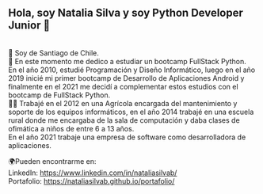 ## Hola, soy Natalia Silva y soy Python Developer Junior 👋
<br>
📌 Soy de Santiago de Chile.<br>
📖 En este momento me dedico a estudiar un bootcamp FullStack Python.<br>
En el año 2010, estudié Programación y Diseño Informático, luego en el año 2019 inicié mi primer bootcamp de Desarrollo de Aplicaciones Android 
y finalmente en el 2021 me decidí a complementar estos estudios con el bootcamp de FullStack Python. <br>
👩‍💻 Trabajé en el 2012 en una Agrícola encargada del mantenimiento y soporte de los equipos informáticos, en el año 2014 trabajé en una escuela rural 
donde me encargaba de la sala de computación y daba clases de ofimática a niños de entre 6 a 13 años. <br>
En el año 2021 trabaje una empresa de software como desarrolladora de aplicaciones.<br>

🌍Pueden encontrarme en: <br>
LinkedIn: https://www.linkedin.com/in/nataliasilvab/<br>
Portafolio: https://nataliasilvab.github.io/portafolio/


<!--
**nataliasilvab/nataliasilvab** is a ✨ _special_ ✨ repository because its `README.md` (this file) appears on your GitHub profile.

Here are some ideas to get you started:

- 🔭 I’m currently working on ...
- 🌱 I’m currently learning ...
- 👯 I’m looking to collaborate on ...
- 🤔 I’m looking for help with ...
- 💬 Ask me about ...
- 📫 How to reach me: ...
- 😄 Pronouns: ...
- ⚡ Fun fact: ...
-->
